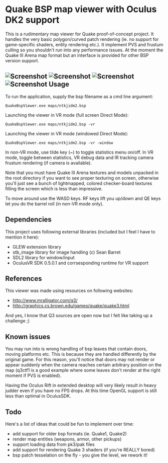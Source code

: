 Quake BSP map viewer with Oculus DK2 support
================

This is a rudimentary map viewer for Quake proof-of-concept project. It handles the very basic polygon/curved patch rendering (ie. no support for game-specific shaders, entity rendering etc.). It implement PVS and frustum culling so you shouldn't run into any performance issues. At the moment the Quake III Arena map format but an interface is provided for other BSP version support.

![Screenshot](http://kondrak.info/images/qbsp/qbsp1.png?raw=true)
![Screenshot](http://kondrak.info/images/qbsp/qbsp3.png?raw=true)
![Screenshot](http://kondrak.info/images/qbsp/q3vr1.png?raw=true)
![Screenshot](http://kondrak.info/images/qbsp/q3vr2.png?raw=true)
Usage
-----
To run the application, supply the bsp filename as a cmd line argument:

<code>QuakeBspViewer.exe maps/ntkjidm2.bsp</code>

Launching the viewer in VR mode (full screen Direct Mode):

<code>QuakeBspViewer.exe maps/ntkjidm2.bsp -vr</code>

Launching the viewer in VR mode (windowed Direct Mode):

<code>QuakeBspViewer.exe maps/ntkjidm2.bsp -vr -window</code>

In non-VR mode, use tilde key (~) to toggle statistics menu on/off. In VR mode, toggle between statistics, VR debug data and IR tracking camera frustum rendering (if camera is available).

Note that you must have Quake III Arena textures and models unpacked in the root directory if you want to see proper texturing on screen, otherwise you'll just see a bunch of lightmapped, colored checker-board textures filling the screen which is less than impressive.

To move around use the WASD keys. RF keys lift you up/down and QE keys let you do the barrel roll (in non-VR mode only).


Dependencies
-------
This project uses following external libraries (included but I feel I have to mention it here):

- GLEW extension library
- stb_image library for image handling (c) Sean Barret
- SDL2 library for window/input 
- OculusVR SDK 0.5.0.1 and corrsesponding runtime for VR support

References
-------
This viewer was made using resources on following websites:
- http://www.mralligator.com/q3/
- http://graphics.cs.brown.edu/games/quake/quake3.html

And yes, I know that Q3 sources are open now but I felt like taking up a challenge ;)


Known issues
-------
You may run into is wrong handling of bsp leaves that contain doors, moving platforms etc. This is because they are handled differently by the original game. For this reason, you'll notice that doors may not render or appear suddenly when the camera reaches certain arbitrary position on the map (q3ctf1 is a good example where some leaves don't render at the right moment if PVS is enabled). 

Having the Oculus Rift in extended desktop will very likely result in heavy judder even if you have no FPS drops. At this time OpenGL support is still less than optimal in OculusSDK.

Todo
----
Here's a list of ideas that could be fun to implement over time:

- add support for older bsp formats (ie. Quake1, Quake2)
- render map entities (weapons, armor, other pickups)
- support loading data from pk3/pak files
- add support for rendering Quake 3 shaders (if you're REALLY bored)
- bsp patch tesselation on the fly - you give the level, we rework it!
